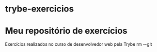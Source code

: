 # trybe-exercicios
# Meu repositório de exercícios
Exercícios realizados no curso de desenvolvedor web pela Trybe
rm --git 